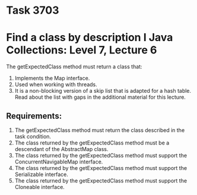 # Task 3703
# Find a class by description Ӏ Java Collections: Level 7, Lecture 6

The getExpectedClass method must return a class that:
1. Implements the Map interface.
2. Used when working with threads.
3. It is a non-blocking version of a skip list that is adapted for a hash table.
Read about the list with gaps in the additional material for this lecture.


## Requirements:
1. The getExpectedClass method must return the class described in the task condition.
2. The class returned by the getExpectedClass method must be a descendant of the AbstractMap class.
3. The class returned by the getExpectedClass method must support the ConcurrentNavigableMap interface.
4. The class returned by the getExpectedClass method must support the Serializable interface.
5. The class returned by the getExpectedClass method must support the Cloneable interface.